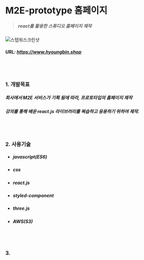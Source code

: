 # M2E-prototype 홈페이지

> ##### react를 활용한 스튜디오 홈페이지 제작
![스텝워스크린샷](https://user-images.githubusercontent.com/108599126/219304142-4fd0bb6f-4ed1-46f2-a291-5fefead1241d.PNG)
##### URL: https://www.hyoungbin.shop
<br/><br/>
### 1. 개발목표
#####   회사에서 M2E 서비스가 기획 됨에 따라, 프로토타입의 홈페이지 제작 
#####   강의를 통해 배운 react.js 라이브러리를 복습하고 응용하기 위하여 제작.
<br/><br/>
### 2. 사용기술
* ##### javascript(ES6)
* ##### css
* ##### react.js
* ##### styled-component
* ##### three.js
* ##### AWS(S3)
<br/><br/>
### 3. 
